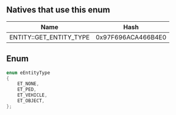 ## Natives that use this enum
| Name                                            | Hash               |
|-------------------------------------------------|--------------------|
| ENTITY::GET\_ENTITY\_TYPE                       | 0x97F696ACA466B4E0 |
## Enum
```cpp
enum eEntityType
{
	ET_NONE,
	ET_PED,
	ET_VEHICLE,
	ET_OBJECT,
};
```